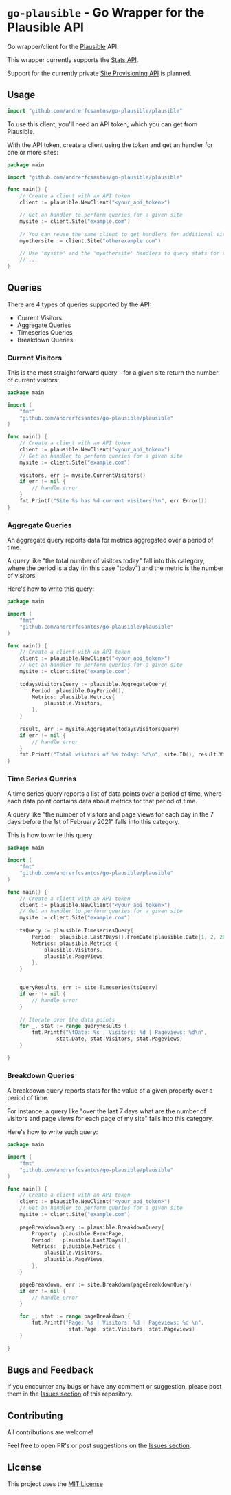 # `go-plausible` - Go Wrapper for the Plausible API

Go wrapper/client for the [Plausible](https://plausible.io/) API.

This wrapper currently supports the [Stats API](https://plausible.io/docs/stats-api).

Support for the currently private [Site Provisioning API](https://plausible.io/docs/sites-api) is planned.

## Usage

```go
import "github.com/andrerfcsantos/go-plausible/plausible"
```

To use this client, you'll need an API token, which you can get from Plausible.

With the API token, create a client using the token and get an handler for one or more sites:
```go 
package main

import "github.com/andrerfcsantos/go-plausible/plausible"

func main() {
    // Create a client with an API token
    client := plausible.NewClient("<your_api_token>")

    // Get an handler to perform queries for a given site
    mysite := client.Site("example.com")
	
    // You can reuse the same client to get handlers for additional sites
    myothersite := client.Site("otherexample.com")
	
    // Use 'mysite' and the 'myothersite' handlers to query stats for the sites
    // ...
}
```

## Queries

There are 4 types of queries supported by the API:

* Current Visitors
* Aggregate Queries
* Timeseries Queries
* Breakdown Queries

### Current Visitors

This is the most straight forward query - for a given site return the number of current visitors:

```go 
package main

import (
    "fmt"
    "github.com/andrerfcsantos/go-plausible/plausible"
)

func main() {
    // Create a client with an API token
    client := plausible.NewClient("<your_api_token>")
    // Get an handler to perform queries for a given site
    mysite := client.Site("example.com")
	
    visitors, err := mysite.CurrentVisitors()
    if err != nil {
    	// handle error
    }
    fmt.Printf("Site %s has %d current visitors!\n", err.Error())
}
```

### Aggregate Queries

An aggregate query reports data for metrics aggregated over a period of time.

A query like "the total number of visitors today" fall into this category, 
where the period is a day (in this case "today") and the metric is the number of visitors.

Here's how to write this query:

```go 
package main

import (
    "fmt"
    "github.com/andrerfcsantos/go-plausible/plausible"
)

func main() {
    // Create a client with an API token
    client := plausible.NewClient("<your_api_token>")
    // Get an handler to perform queries for a given site
    mysite := client.Site("example.com")
	
    todaysVisitorsQuery := plausible.AggregateQuery{
    	Period: plausible.DayPeriod(),
    	Metrics: plausible.Metrics{
    		plausible.Visitors,
    	},
    }
    
    result, err := mysite.Aggregate(todaysVisitorsQuery)
    if err != nil {
        // handle error
    }
    fmt.Printf("Total visitors of %s today: %d\n", site.ID(), result.Visitors)
}
```

### Time Series Queries

A time series query reports a list of data points over a period of time,
where each data point contains data about metrics for that period of time.

A query like "the number of visitors and page views for each day in the 7 days before the 1st of February 2021" falls into this category.

This is how to write this query:

```go 
package main

import (
    "fmt"
    "github.com/andrerfcsantos/go-plausible/plausible"
)

func main() {
    // Create a client with an API token
    client := plausible.NewClient("<your_api_token>")
    // Get an handler to perform queries for a given site
    mysite := client.Site("example.com")
	
	tsQuery := plausible.TimeseriesQuery{
		Period:  plausible.Last7Days().FromDate(plausible.Date{1, 2, 2021}),
		Metrics: plausible.Metrics {
			plausible.Visitors,
			plausible.PageViews,
		},
	}


	queryResults, err := site.Timeseries(tsQuery)
	if err != nil {
		// handle error
	}
	
	// Iterate over the data points
	for _, stat := range queryResults {
    	fmt.Printf("\tDate: %s | Visitors: %d | Pageviews: %d\n",
    		    stat.Date, stat.Visitors, stat.Pageviews)
    }

}
```


### Breakdown Queries

A breakdown query reports stats for the value of a given property over a period of time.

For instance, a query like "over the last 7 days what are the number of visitors and 
page views for each page of my site" falls into this category.

Here's how to write such query:

```go 
package main

import (
    "fmt"
    "github.com/andrerfcsantos/go-plausible/plausible"
)

func main() {
    // Create a client with an API token
    client := plausible.NewClient("<your_api_token>")
    // Get an handler to perform queries for a given site
    mysite := client.Site("example.com")
	
    pageBreakdownQuery := plausible.BreakdownQuery{
    	Property: plausible.EventPage,
    	Period:   plausible.Last7Days(),
    	Metrics:  plausible.Metrics {
    		plausible.Visitors,
    		plausible.PageViews,
    	},
    }

    pageBreakdown, err := site.Breakdown(pageBreakdownQuery)
    if err != nil {
    	// handle error
    }

    for _, stat := range pageBreakdown {
    	fmt.Printf("Page: %s | Visitors: %d | Pageviews: %d \n",
    	            stat.Page, stat.Visitors, stat.Pageviews)
    }
	
}
```

## Bugs and Feedback

If you encounter any bugs or have any comment or suggestion, please post them in the [Issues section](https://github.com/andrerfcsantos/go-plausible/issues) of this repository.

## Contributing

All contributions are welcome!

Feel free to open PR's or post suggestions on the [Issues section](https://github.com/andrerfcsantos/go-plausible/issues).

## License

This project uses the [MIT License](https://github.com/andrerfcsantos/go-plausible/blob/main/LICENSE)
